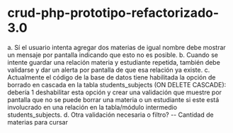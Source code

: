 # crud-php-prototipo-refactorizado-3.0
a. Sí el usuario intenta agregar dos materias de igual
nombre debe mostrar un mensaje por pantalla
indicando que esto no es posible.
b. Cuando se intente guardar una relación materia y
estudiante repetida, también debe validarse y dar un
alerta por pantalla de que esa relación ya existe.
c. Actualmente el código de la base de datos tiene
habilitada la opción de borrado en cascada en la
tabla students_subjects (ON DELETE CASCADE): debería
1
deshabilitar esta opción y crear una validación que
muestre por pantalla que no se puede borrar una
materia o un estudiante si este está involucrado en
una relación en la tabla/módulo intermedio
students_subjects.
d. Otra validación necesaria o filtro? -- Cantidad de materias para cursar
